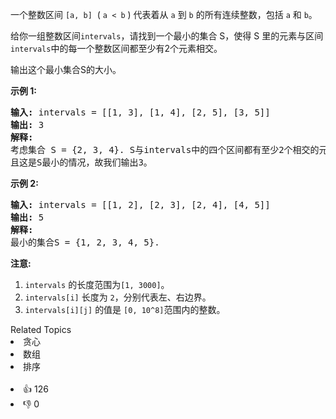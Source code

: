 <p>一个整数区间&nbsp;<code>[a, b]</code>&nbsp;&nbsp;(&nbsp;<code>a &lt; b</code>&nbsp;) 代表着从&nbsp;<code>a</code>&nbsp;到&nbsp;<code>b</code>&nbsp;的所有连续整数，包括&nbsp;<code>a</code>&nbsp;和&nbsp;<code>b</code>。</p>

<p>给你一组整数区间<code>intervals</code>，请找到一个最小的集合 S，使得 S 里的元素与区间<code>intervals</code>中的每一个整数区间都至少有2个元素相交。</p>

<p>输出这个最小集合S的大小。</p>

<p><strong>示例 1:</strong></p>

<pre><strong>输入:</strong> intervals = [[1, 3], [1, 4], [2, 5], [3, 5]]
<strong>输出:</strong> 3
<strong>解释:</strong>
考虑集合 S = {2, 3, 4}. S与intervals中的四个区间都有至少2个相交的元素。
且这是S最小的情况，故我们输出3。
</pre>

<p><strong>示例 2:</strong></p>

<pre><strong>输入:</strong> intervals = [[1, 2], [2, 3], [2, 4], [4, 5]]
<strong>输出:</strong> 5
<strong>解释:</strong>
最小的集合S = {1, 2, 3, 4, 5}.
</pre>

<p><strong>注意:</strong></p>

<ol> 
 <li><code>intervals</code>&nbsp;的长度范围为<code>[1, 3000]</code>。</li> 
 <li><code>intervals[i]</code>&nbsp;长度为&nbsp;<code>2</code>，分别代表左、右边界。</li> 
 <li><code>intervals[i][j]</code> 的值是&nbsp;<code>[0, 10^8]</code>范围内的整数。</li> 
</ol>

<div><div>Related Topics</div><div><li>贪心</li><li>数组</li><li>排序</li></div></div><br><div><li>👍 126</li><li>👎 0</li></div>